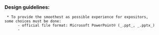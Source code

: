 ### Design guidelines:
     * To provide the smoothest as possible experience for expositors, some choices must be done:
          - official file format: Microsoft PowerPoint© (_.ppt_, _.pptx_)
          - 

